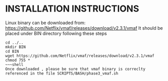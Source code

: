 INSTALLATION INSTRUCTIONS
=======================================

Linux binary can be downloaded from:
https://github.com/Netflix/vmaf/releases/download/v2.3.1/vmaf
It should be placed under BIN directory following these steps

   ~~~shell
cd ../..
mkdir BIN
cd BIN
wget https://github.com/Netflix/vmaf/releases/download/v2.3.1/vmaf
chmod 755 *
   ~~~shell
Once downloaded , please be sure that vmaf binary is correclty referenced in the file SCRIPTS/BASH/phase3_vmaf.sh




